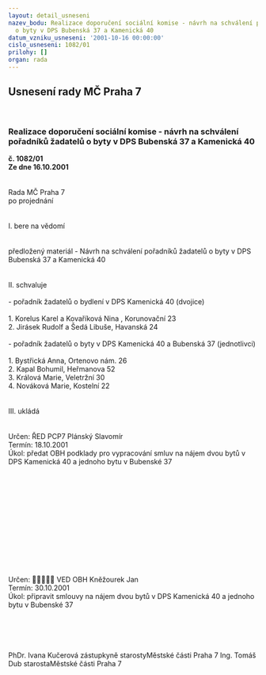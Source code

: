 ```yaml
---
layout: detail_usneseni
nazev_bodu: Realizace doporučení sociální komise - návrh na schválení pořadníků žadatelů
  o byty v DPS Bubenská 37 a Kamenická 40
datum_vzniku_usneseni: '2001-10-16 00:00:00'
cislo_usneseni: 1082/01
prilohy: []
organ: rada
---
```

<div id="ucUsn_pList" class="usn">
	<span><h2>Usnesení rady MČ Praha 7 </h2>
<br></span><div class="standBody">
<span><h3>Realizace doporučení sociální komise - návrh na schválení pořadníků žadatelů o byty v DPS Bubenská 37 a Kamenická 40</h3></span><div class="center">
		<strong>č. 1082/01</strong><br>
	</div>
<div class="center">
		<strong>Ze dne 16.10.2001</strong><br><br>
	</div>
<br>Rada MČ Praha 7<br>po projednání<br><br><br>I.	bere na vědomí<br><br> <br>předložený materiál  -  Návrh  na schválení  pořadníků žadatelů o byty v DPS Bubenská 37 a Kamenická 40<br><br><br>II.	schvaluje <br><br>- pořadník žadatelů o bydlení v DPS Kamenická 40 (dvojice)<br><br>	1. Korelus Karel a Kovaříková Nina , Korunovační 23<br>	2. Jirásek Rudolf a Šedá Libuše, Havanská 24<br><br>- pořadník žadatelů o byty  v DPS Kamenická 40 a Bubenská 37 (jednotlivci)<br><br>	1. Bystřická Anna, Ortenovo nám. 26<br>	2. Kapal Bohumil, Heřmanova 52<br>	3. Králová Marie, Veletržní 30<br>	4. Nováková Marie, Kostelní 22<br><br><br>III.	ukládá <br><br> <br>Určen:		ŘED PCP7 Plánský Slavomír<br>Termín: 18.10.2001<br>Úkol:	předat OBH podklady pro vypracování smluv na nájem dvou bytů v DPS Kamenická 40 a jednoho bytu v Bubenské 37<br> <br><br><br><br><br><br><br><br><br><br><br><br> <br>Určen:	﷡﷡﷡﷡﷡	VED OBH Kněžourek Jan<br>Termín: 30.10.2001<br>Úkol:	připravit smlouvy na nájem dvou bytů v DPS Kamenická 40 a jednoho bytu v Bubenské 37<br> <br><br><br> <br>	<br>PhDr. Ivana Kučerová zástupkyně starostyMěstské části Praha 7	Ing. Tomáš Dub starostaMěstské části Praha 7<br>	<br><br>
</div>
</div>